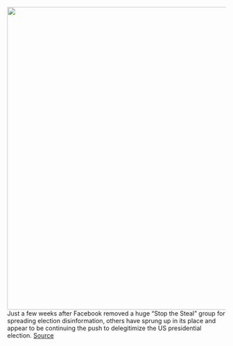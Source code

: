 <img src='https://cdn.vox-cdn.com/thumbor/-bpS7WVjO2o6VmQzdtC7NoMHwGI=/0x0:2040x1360/1200x800/filters:focal(857x517:1183x843)/cdn.vox-cdn.com/uploads/chorus_image/image/67824002/acastro_180828_1777_facebook_0001.0.jpg' width='700px' /><br/>
Just a few weeks after Facebook removed a huge “Stop the Steal” group for spreading election disinformation, others have sprung up in its place and appear to be continuing the push to delegitimize the US presidential election.
<a href='https://www.theverge.com/2020/11/20/21579293/facebook-stop-the-steal-groups-election-trump-disinformation'> Source <a/>